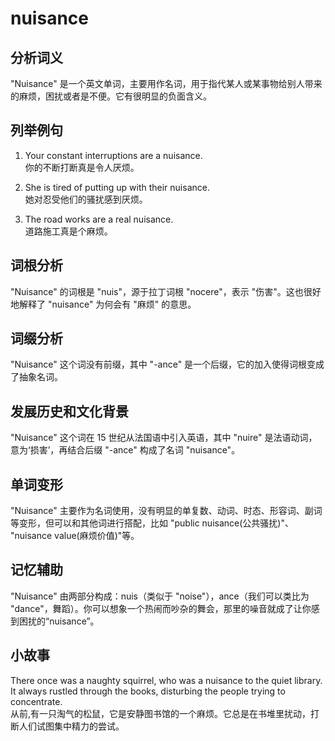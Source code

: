 # nuisance

## 分析词义

  

"Nuisance" 是一个英文单词，主要用作名词，用于指代某人或某事物给别人带来的麻烦，困扰或者是不便。它有很明显的负面含义。

  

## 列举例句

  

1.  Your constant interruptions are a nuisance.  
    你的不断打断真是令人厌烦。
    
      
    
2.  She is tired of putting up with their nuisance.  
    她对忍受他们的骚扰感到厌烦。
    
      
    
3.  The road works are a real nuisance.  
    道路施工真是个麻烦。
    
      
    

  

## 词根分析

  

"Nuisance" 的词根是 "nuis"，源于拉丁词根 "nocere"，表示 "伤害"。这也很好地解释了 "nuisance" 为何会有 "麻烦" 的意思。

  

## 词缀分析

  

"Nuisance" 这个词没有前缀，其中 "-ance" 是一个后缀，它的加入使得词根变成了抽象名词。

  

## 发展历史和文化背景

  

"Nuisance" 这个词在 15 世纪从法国语中引入英语，其中 "nuire" 是法语动词，意为‘损害’，再结合后缀 "-ance" 构成了名词 "nuisance"。

  

## 单词变形

  

"Nuisance" 主要作为名词使用，没有明显的单复数、动词、时态、形容词、副词等变形，但可以和其他词进行搭配，比如 "public nuisance(公共骚扰)"、 "nuisance value(麻烦价值)"等。

  

## 记忆辅助

  

"Nuisance" 由两部分构成：nuis（类似于 "noise"），ance（我们可以类比为 "dance"，舞蹈）。你可以想象一个热闹而吵杂的舞会，那里的噪音就成了让你感到困扰的“nuisance”。

  

## 小故事

  

There once was a naughty squirrel, who was a nuisance to the quiet library. It always rustled through the books, disturbing the people trying to concentrate.  
从前,有一只淘气的松鼠，它是安静图书馆的一个麻烦。它总是在书堆里扰动，打断人们试图集中精力的尝试。
